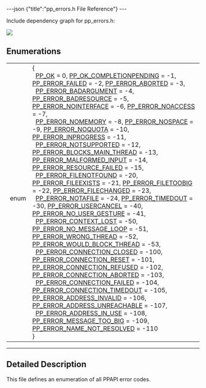 ---json {"title":"pp_errors.h File Reference"} ---

Include dependency graph for pp_errors.h:

![](/docs/native-client/pepper_beta/c/pp__errors_8h__incl.png)

## Enumerations

<table><tbody><tr class="odd"><td style="text-align: right;">enum  </td><td>{<br />
  <a href="/docs/native-client/pepper_beta/c/group___enums#gga06fc87d81c62e9abb8790b6e5713c55ba5c394615cfa8eaceba77ecedb65dc9cb" class="el">PP_OK</a> = 0, <a href="/docs/native-client/pepper_beta/c/group___enums#gga06fc87d81c62e9abb8790b6e5713c55baa5f7aa5667dc3eb61dd4f822d1163b29" class="el">PP_OK_COMPLETIONPENDING</a> = -1, <a href="/docs/native-client/pepper_beta/c/group___enums#gga06fc87d81c62e9abb8790b6e5713c55ba06a8964482e41bf50c45c0d9dd281830" class="el">PP_ERROR_FAILED</a> = -2, <a href="/docs/native-client/pepper_beta/c/group___enums#gga06fc87d81c62e9abb8790b6e5713c55ba8389cb348aeba81a94b058622f5914af" class="el">PP_ERROR_ABORTED</a> = -3,<br />
  <a href="/docs/native-client/pepper_beta/c/group___enums#gga06fc87d81c62e9abb8790b6e5713c55ba02f23038858b2b1a3c95f1593332503f" class="el">PP_ERROR_BADARGUMENT</a> = -4, <a href="/docs/native-client/pepper_beta/c/group___enums#gga06fc87d81c62e9abb8790b6e5713c55ba55448d3b2c42d96c7b347a5833df7e76" class="el">PP_ERROR_BADRESOURCE</a> = -5, <a href="/docs/native-client/pepper_beta/c/group___enums#gga06fc87d81c62e9abb8790b6e5713c55ba7bc23fde1d7408a2d5e0c02fda77a157" class="el">PP_ERROR_NOINTERFACE</a> = -6, <a href="/docs/native-client/pepper_beta/c/group___enums#gga06fc87d81c62e9abb8790b6e5713c55baccd33fd6aa1c9a64b692a615b8099f10" class="el">PP_ERROR_NOACCESS</a> = -7,<br />
  <a href="/docs/native-client/pepper_beta/c/group___enums#gga06fc87d81c62e9abb8790b6e5713c55ba77543198f33b4da09f5431f61be0fdfe" class="el">PP_ERROR_NOMEMORY</a> = -8, <a href="/docs/native-client/pepper_beta/c/group___enums#gga06fc87d81c62e9abb8790b6e5713c55baa52e024aa5d86ea5c2d0e9fe4d4223b1" class="el">PP_ERROR_NOSPACE</a> = -9, <a href="/docs/native-client/pepper_beta/c/group___enums#gga06fc87d81c62e9abb8790b6e5713c55ba32f8a2ecfc27357c36e8cab62f5f8b60" class="el">PP_ERROR_NOQUOTA</a> = -10, <a href="/docs/native-client/pepper_beta/c/group___enums#gga06fc87d81c62e9abb8790b6e5713c55ba2eb423e9cc9c19a6a7150b342a0b383a" class="el">PP_ERROR_INPROGRESS</a> = -11,<br />
  <a href="/docs/native-client/pepper_beta/c/group___enums#gga06fc87d81c62e9abb8790b6e5713c55babb8fa3e1cb15627f433a049d68e49d5b" class="el">PP_ERROR_NOTSUPPORTED</a> = -12, <a href="/docs/native-client/pepper_beta/c/group___enums#gga06fc87d81c62e9abb8790b6e5713c55ba282ee581bafd4579a8982a5141793de4" class="el">PP_ERROR_BLOCKS_MAIN_THREAD</a> = -13, <a href="/docs/native-client/pepper_beta/c/group___enums#gga06fc87d81c62e9abb8790b6e5713c55baffc9e772f46698007ed7fb48e6e24489" class="el">PP_ERROR_MALFORMED_INPUT</a> = -14, <a href="/docs/native-client/pepper_beta/c/group___enums#gga06fc87d81c62e9abb8790b6e5713c55ba0f16202c6851d9b2d7e2e0070ce4dfb4" class="el">PP_ERROR_RESOURCE_FAILED</a> = -15,<br />
  <a href="/docs/native-client/pepper_beta/c/group___enums#gga06fc87d81c62e9abb8790b6e5713c55ba6c1c35f64dd233fc0a46151a82915960" class="el">PP_ERROR_FILENOTFOUND</a> = -20, <a href="/docs/native-client/pepper_beta/c/group___enums#gga06fc87d81c62e9abb8790b6e5713c55ba325aca7c7d73483de41998329b342ef0" class="el">PP_ERROR_FILEEXISTS</a> = -21, <a href="/docs/native-client/pepper_beta/c/group___enums#gga06fc87d81c62e9abb8790b6e5713c55bac0eab80ff249433a206cd93e34d1e965" class="el">PP_ERROR_FILETOOBIG</a> = -22, <a href="/docs/native-client/pepper_beta/c/group___enums#gga06fc87d81c62e9abb8790b6e5713c55baa2e274f5a24c62f7ebf50ef2e2dd98a6" class="el">PP_ERROR_FILECHANGED</a> = -23,<br />
  <a href="/docs/native-client/pepper_beta/c/group___enums#gga06fc87d81c62e9abb8790b6e5713c55baf216de52da5770d56ba7e483974ec209" class="el">PP_ERROR_NOTAFILE</a> = -24, <a href="/docs/native-client/pepper_beta/c/group___enums#gga06fc87d81c62e9abb8790b6e5713c55ba53382f01745b691ba6f91c65b6059953" class="el">PP_ERROR_TIMEDOUT</a> = -30, <a href="/docs/native-client/pepper_beta/c/group___enums#gga06fc87d81c62e9abb8790b6e5713c55ba3f20bb850c408a7e05fbc9ce42a8e999" class="el">PP_ERROR_USERCANCEL</a> = -40, <a href="/docs/native-client/pepper_beta/c/group___enums#gga06fc87d81c62e9abb8790b6e5713c55ba8c428198d142124ef0c99eb8e8572491" class="el">PP_ERROR_NO_USER_GESTURE</a> = -41,<br />
  <a href="/docs/native-client/pepper_beta/c/group___enums#gga06fc87d81c62e9abb8790b6e5713c55ba7469b76adbd5e8e931314160093a9e1a" class="el">PP_ERROR_CONTEXT_LOST</a> = -50, <a href="/docs/native-client/pepper_beta/c/group___enums#gga06fc87d81c62e9abb8790b6e5713c55baf907cc8f39ca083a5cad188fb808fc0f" class="el">PP_ERROR_NO_MESSAGE_LOOP</a> = -51, <a href="/docs/native-client/pepper_beta/c/group___enums#gga06fc87d81c62e9abb8790b6e5713c55bae18e92e98e2dd0d106b49387af13c997" class="el">PP_ERROR_WRONG_THREAD</a> = -52, <a href="/docs/native-client/pepper_beta/c/group___enums#gga06fc87d81c62e9abb8790b6e5713c55ba093592b83c8541c3138030a7ebe5a842" class="el">PP_ERROR_WOULD_BLOCK_THREAD</a> = -53,<br />
  <a href="/docs/native-client/pepper_beta/c/group___enums#gga06fc87d81c62e9abb8790b6e5713c55babbc1f7cf46e1746ce232e4655191630e" class="el">PP_ERROR_CONNECTION_CLOSED</a> = -100, <a href="/docs/native-client/pepper_beta/c/group___enums#gga06fc87d81c62e9abb8790b6e5713c55bac7e0cbefef9315c63c0d7858d0fc4c01" class="el">PP_ERROR_CONNECTION_RESET</a> = -101, <a href="/docs/native-client/pepper_beta/c/group___enums#gga06fc87d81c62e9abb8790b6e5713c55bab3873811c2f684a437a2efa3133d3452" class="el">PP_ERROR_CONNECTION_REFUSED</a> = -102, <a href="/docs/native-client/pepper_beta/c/group___enums#gga06fc87d81c62e9abb8790b6e5713c55baf86ee9c96af9f4c315ac6458b6638f27" class="el">PP_ERROR_CONNECTION_ABORTED</a> = -103,<br />
  <a href="/docs/native-client/pepper_beta/c/group___enums#gga06fc87d81c62e9abb8790b6e5713c55bacd6d028056cb3596b966682edb6effcf" class="el">PP_ERROR_CONNECTION_FAILED</a> = -104, <a href="/docs/native-client/pepper_beta/c/group___enums#gga06fc87d81c62e9abb8790b6e5713c55ba49150f7eacf465fc552e751ac521b4ae" class="el">PP_ERROR_CONNECTION_TIMEDOUT</a> = -105, <a href="/docs/native-client/pepper_beta/c/group___enums#gga06fc87d81c62e9abb8790b6e5713c55baa13c10929736aa23a8056ee33dcd23e5" class="el">PP_ERROR_ADDRESS_INVALID</a> = -106, <a href="/docs/native-client/pepper_beta/c/group___enums#gga06fc87d81c62e9abb8790b6e5713c55ba4304630fb13c40107ed6da9e5b764003" class="el">PP_ERROR_ADDRESS_UNREACHABLE</a> = -107,<br />
  <a href="/docs/native-client/pepper_beta/c/group___enums#gga06fc87d81c62e9abb8790b6e5713c55bafb9e232a63a5787ec0445ee9cc7fc7c2" class="el">PP_ERROR_ADDRESS_IN_USE</a> = -108, <a href="/docs/native-client/pepper_beta/c/group___enums#gga06fc87d81c62e9abb8790b6e5713c55ba679d405ff44d259db51dfc6f312b465f" class="el">PP_ERROR_MESSAGE_TOO_BIG</a> = -109, <a href="/docs/native-client/pepper_beta/c/group___enums#gga06fc87d81c62e9abb8790b6e5713c55ba74c1a24f06288fc63221631ba6a2a7b6" class="el">PP_ERROR_NAME_NOT_RESOLVED</a> = -110<br />
}</td></tr></tbody></table>

---

<span id="details" class="anchor" style="margin: 0;"></span>

## Detailed Description

This file defines an enumeration of all PPAPI error codes.
